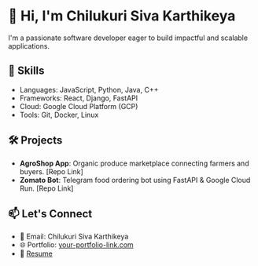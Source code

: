 # 👋 Hi, I'm Chilukuri Siva Karthikeya

I'm a passionate software developer eager to build impactful and scalable applications.

## 🚀 Skills
- Languages: JavaScript, Python, Java, C++
- Frameworks: React, Django, FastAPI
- Cloud: Google Cloud Platform (GCP)
- Tools: Git, Docker, Linux

## 🛠️ Projects
- **AgroShop App**: Organic produce marketplace connecting farmers and buyers. [Repo Link]
- **Zomato Bot**: Telegram food ordering bot using FastAPI & Google Cloud Run. [Repo Link]

## 📫 Let's Connect
- 📧 Email: Chilukuri Siva Karthikeya
- 🌐 Portfolio: [your-portfolio-link.com](https://your-portfolio-link.com)
- 📄 [Resume](#)

